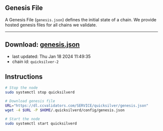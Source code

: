 ## Genesis File
A Genesis File (`genesis.json`) defines the initial state of a chain. We provide hosted genesis files for all chains we validate.

---
**Download: [genesis.json](https://dl.ccvalidators.com/SERVICE/quicksilver/genesis.json)**
---

- last updated: Thu Jan 18 2024 11:49:35
- chain id: `quicksilver-2`

## Instructions
```sh
# Stop the node
sudo systemctl stop quicksilverd

# Download genesis file
URL="https://dl.ccvalidators.com/SERVICE/quicksilver/genesis.json"
wget -4 $URL -P $HOME/.quicksilverd/config/genesis.json

# Start the node
sudo systemctl start quicksilverd
```
